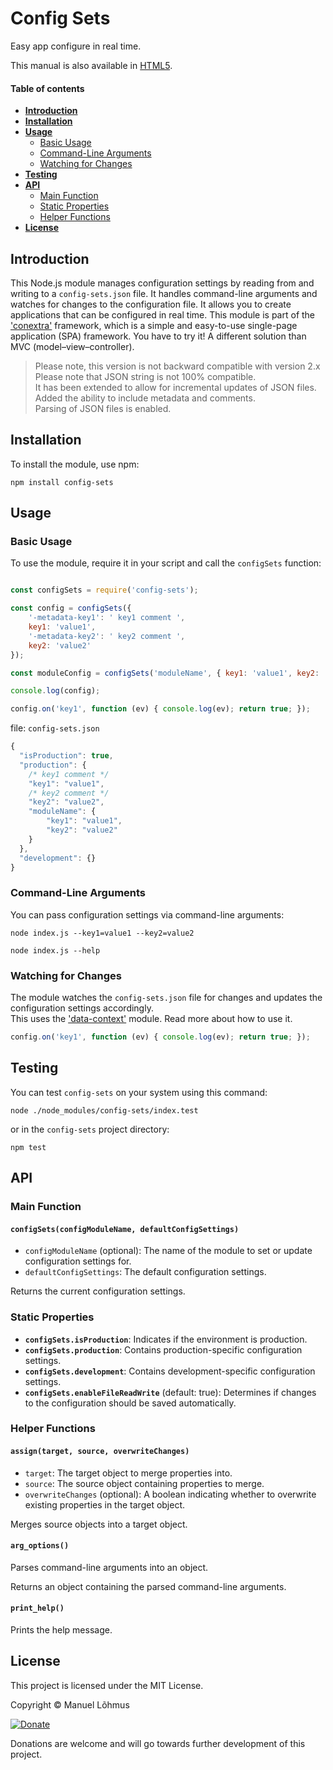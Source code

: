 <div class="row w-100">
<div class="col-12 text-center">

# Config Sets 

Easy app configure in real time.

This manual is also available in [HTML5](https://manuel-lohmus.github.io/config-sets/README.html).

</div>
</div> 
<div class="row w-100">
<div class="col-lg-3 d-lg-inline">
<div class="sticky-top overflow-auto vh-lg-100">
<div id="list-headers" class="list-group mt-2 ms-lg-2 ms-4">

#### Table of contents
- [**Introduction**](#introduction)
- [**Installation**](#installation)
- [**Usage**](#usage)
  - [Basic Usage](#basic-usage)
  - [Command-Line Arguments](#command-line-arguments)
  - [Watching for Changes](#watching-for-changes)
- [**Testing**](#testing)
- [**API**](#api)
  - [Main Function](#main-function)
  - [Static Properties](#static-properties)
  - [Helper Functions](#helper-functions)
- [**License**](#license)
    
</div>
</div>
</div>
 
<div class="col-lg-9 mt-2">
<div class="ps-4 markdown-body" data-bs-spy="scroll" data-bs-target="#list-headers" data-bs-offset="0" tabindex="0">

## Introduction

This Node.js module manages configuration settings by reading from and writing to a `config-sets.json` file.
It handles command-line arguments and watches for changes to the configuration file.
It allows you to create applications that can be configured in real time.
This module is part of the ['conextra'](https://www.npmjs.com/package/conextra) framework, 
which is a simple and easy-to-use single-page application (SPA) framework.
You have to try it! A different solution than MVC (model–view–controller).

> Please note, this version is not backward compatible with version 2.x<br>
> Please note that JSON string is not 100% compatible.<br>
> It has been extended to allow for incremental updates of JSON files.<br>
> Added the ability to include metadata and comments.<br>
> Parsing of JSON files is enabled.

## Installation

To install the module, use npm:

`npm install config-sets`

## Usage

### Basic Usage

To use the module, require it in your script and call the `configSets` function:

```javascript

const configSets = require('config-sets');

const config = configSets({ 
    '-metadata-key1': ' key1 comment ',
    key1: 'value1', 
    '-metadata-key2': ' key2 comment ',
    key2: 'value2' 
});

const moduleConfig = configSets('moduleName', { key1: 'value1', key2: 'value2' });

console.log(config);

config.on('key1', function (ev) { console.log(ev); return true; });

```

file: `config-sets.json` 
```javascript
{
  "isProduction": true,
  "production": {
    /* key1 comment */
    "key1": "value1",
    /* key2 comment */
    "key2": "value2",
    "moduleName": {
        "key1": "value1",
        "key2": "value2"
    }
  },
  "development": {}
}
```


### Command-Line Arguments

You can pass configuration settings via command-line arguments:

`node index.js --key1=value1 --key2=value2`

`node index.js --help`


### Watching for Changes

The module watches the `config-sets.json` file for changes and updates the configuration settings accordingly.<br>
This uses the ['data-context'](https://www.npmjs.com/package/data-context) module. Read more about how to use it.

```javascript
config.on('key1', function (ev) { console.log(ev); return true; });
```

## Testing

You can test `config-sets` on your system using this command:

`node ./node_modules/config-sets/index.test`

or in the `config-sets` project directory:

`npm test`

## API

### Main Function

#### `configSets(configModuleName, defaultConfigSettings)`

- `configModuleName` (optional): The name of the module to set or update configuration settings for.
- `defaultConfigSettings`: The default configuration settings.

Returns the current configuration settings.

### Static Properties

- **`configSets.isProduction`**: Indicates if the environment is production.
- **`configSets.production`**: Contains production-specific configuration settings.
- **`configSets.development`**: Contains development-specific configuration settings.
- **`configSets.enableFileReadWrite`** (default: true): Determines if changes to the configuration should be saved automatically.

### Helper Functions

#### `assign(target, source, overwriteChanges)`

- `target`: The target object to merge properties into.
- `source`: The source object containing properties to merge.
- `overwriteChanges` (optional): A boolean indicating whether to overwrite existing properties in the target object.

Merges source objects into a target object.

#### `arg_options()`

Parses command-line arguments into an object.

Returns an object containing the parsed command-line arguments.

#### `print_help()`

Prints the help message.

## License

This project is licensed under the MIT License.

Copyright &copy; Manuel Lõhmus

[![Donate](https://www.paypalobjects.com/en_US/i/btn/btn_donate_SM.gif)](https://www.paypal.com/donate?hosted_button_id=ESBQQHBB9LVWC)

Donations are welcome and will go towards further development of this project.

<br>
<br>
<br>
</div>
</div>
</div>